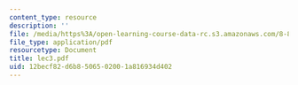 ```yaml
---
content_type: resource
description: ''
file: /media/https%3A/open-learning-course-data-rc.s3.amazonaws.com/8-871-selected-topics-in-theoretical-particle-physics-branes-and-gauge-theory-dynamics-fall-2004/12becf82d6b8506502001a816934d402_lec3.pdf
file_type: application/pdf
resourcetype: Document
title: lec3.pdf
uid: 12becf82-d6b8-5065-0200-1a816934d402
---
```

